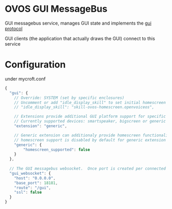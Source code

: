 # OVOS GUI MessageBus

GUI messagebus service, manages GUI state and implements the [gui protocol]()

GUI clients (the application that actually draws the GUI) connect to this service


# Configuration

under mycroft.conf

```javascript
{
  "gui": {
    // Override: SYSTEM (set by specific enclosures)
    // Uncomment or add "idle_display_skill" to set initial homescreen
    // "idle_display_skill": "skill-ovos-homescreen.openvoiceos",

    // Extensions provide additional GUI platform support for specific devices
    // Currently supported devices: smartspeaker, bigscreen or generic
    "extension": "generic",

    // Generic extension can additionaly provide homescreen functionality
    // homescreen support is disabled by default for generic extension
    "generic": {
        "homescreen_supported": false
    }
  },
  
  // The GUI messagebus websocket.  Once port is created per connected GUI
  "gui_websocket": {
    "host": "0.0.0.0",
    "base_port": 18181,
    "route": "/gui",
    "ssl": false
  }
}
```